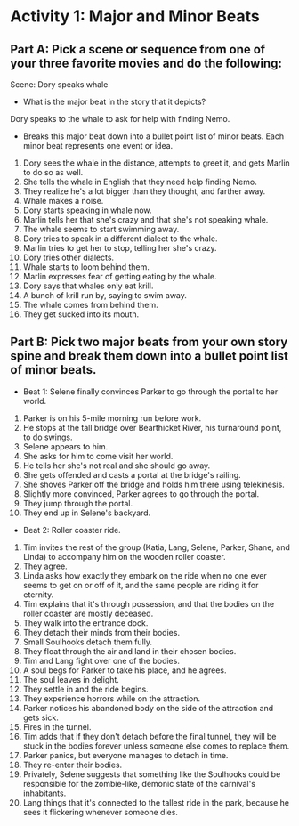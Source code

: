 # Activity 1: Major and Minor Beats

## Part A: Pick a scene or sequence from one of your three favorite movies and do the following: 

Scene: Dory speaks whale

- What is the major beat in the story that it depicts? 

Dory speaks to the whale to ask for help with finding Nemo.

- Breaks this major beat down into a bullet point list of minor beats. Each minor beat represents one event or idea. 

1) Dory sees the whale in the distance, attempts to greet it, and gets Marlin to do so as well.
2) She tells the whale in English that they need help finding Nemo. 
3) They realize he's a lot bigger than they thought, and farther away. 
4) Whale makes a noise. 
5) Dory starts speaking in whale now. 
6) Marlin tells her that she's crazy and that she's not speaking whale.
7) The whale seems to start swimming away.
8) Dory tries to speak in a different dialect to the whale.
9) Marlin tries to get her to stop, telling her she's crazy. 
10) Dory tries other dialects. 
11) Whale starts to loom behind them.
12) Marlin expresses fear of getting eating by the whale.
13) Dory says that whales only eat krill. 
14) A bunch of krill run by, saying to swim away. 
15) The whale comes from behind them.
16) They get sucked into its mouth. 

## Part B: Pick two major beats from your own story spine and break them down into a bullet point list of minor beats. 

- Beat 1: Selene finally convinces Parker to go through the portal to her world.

1) Parker is on his 5-mile morning run before work. 
2) He stops at the tall bridge over Bearthicket River, his turnaround point, to do swings.
3) Selene appears to him. 
4) She asks for him to come visit her world. 
5) He tells her she's not real and she should go away. 
6) She gets offended and casts a portal at the bridge's railing. 
7) She shoves Parker off the bridge and holds him there using telekinesis. 
8) Slightly more convinced, Parker agrees to go through the portal. 
9) They jump through the portal. 
10) They end up in Selene's backyard.

- Beat 2: Roller coaster ride. 

1) Tim invites the rest of the group (Katia, Lang, Selene, Parker, Shane, and Linda) to accompany him on the wooden roller coaster. 
2) They agree.
3) Linda asks how exactly they embark on the ride when no one ever seems to get on or off of it, and the same people are riding it for eternity. 
4) Tim explains that it's through possession, and that the bodies on the roller coaster are mostly deceased. 
5) They walk into the entrance dock. 
6) They detach their minds from their bodies. 
7) Small Soulhooks detach them fully.
8) They float through the air and land in their chosen bodies. 
9) Tim and Lang fight over one of the bodies.
10) A soul begs for Parker to take his place, and he agrees. 
11) The soul leaves in delight.
12) They settle in and the ride begins. 
13) They experience horrors while on the attraction.
14) Parker notices his abandoned body on the side of the attraction and gets sick. 
15) Fires in the tunnel.  
16) Tim adds that if they don't detach before the final tunnel, they will be stuck in the bodies forever unless someone else comes to replace them. 
17) Parker panics, but everyone manages to detach in time. 
18) They re-enter their bodies. 
19) Privately, Selene suggests that something like the Soulhooks could be responsible for the zombie-like, demonic state of the carnival's inhabitants.
20) Lang things that it's connected to the tallest ride in the park, because he sees it flickering whenever someone dies.
